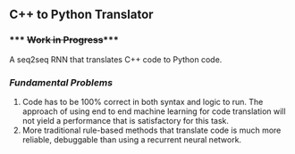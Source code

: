 ## C++ to Python Translator
### *** ~~Work in Progress~~***
A seq2seq RNN that translates C++ code to Python code.

### ***Fundamental Problems***
1. Code has to be 100% correct in both syntax and logic to run. The approach of using end to end machine learning for code translation will not yield a performance that is satisfactory for this task.
2. More traditional rule-based methods that translate code is much more reliable, debuggable than using a recurrent neural network.

